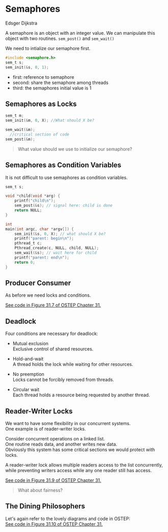 Semaphores
==========


Edsger Dijkstra

A semaphore is an object with an integer value.
We can manipulate this object with two routines.
`sem_post()` and `sem_wait()`

We need to intialize our semaphore first.

```c
#include <semaphore.h>
sem_t s;
sem_init(&s, 0, 1);
```

- first: reference to semaphore  
- second: share the semaphore among threads  
- third: the semaphores initial value is 1  


Semaphores as Locks
-------------------

```c
sem_t m;
sem_init(&m, 0, X); //What should X be?

sem_wait(&m);
  //critical section of code
sem_post(&m);
```

> What value should we use to initialize our semaphore?


Semaphores as Condition Variables
---------------------------------

It is not difficult to use semaphores as condition variables.

```c
sem_t s;

void *child(void *arg) {
    printf("child\n");
    sem_post(&s); // signal here: child is done 
    return NULL;
}

int
main(int argc, char *argv[]) {
    sem_init(&s, 0, X); // what should X be?
    printf("parent: begin\n");
    pthread_t c;
    Pthread_create(c, NULL, child, NULL);
    sem_wait(&s); // wait here for child
    printf("parent: end\n");
    return 0;
}
```

Producer Consumer
-----------------

As before we need locks and conditions.

[See code in Figure 31.7 of OSTEP Chapter 31.](http://pages.cs.wisc.edu/~remzi/OSTEP/threads-sema.pdf#page=9)


Deadlock
--------

Four conditions are necessary for deadlock:

- Mutual exclusion  
Exclusive control of shared resources.

- Hold-and-wait  
A thread holds the lock while waiting for other resources.

- No preemption  
Locks cannot be forcibly removed from threads.

- Circular wait  
Each thread holds a resource being requested by another thread.


Reader-Writer Locks
-------------------

We want to have some flexibility in our concurrent systems.  
One example is of reader-writer locks.

Consider concurrent operations on a linked list.  
One routine reads data, and another writes new data.  
Obviously this system has some critical sections we would protect with locks.  

A reader-writer lock allows multiple readers access to the list concurrently,
while preventing writers access while any one reader still has access.  

[See code in Figure 31.9 of OSTEP Chapter 31.](http://pages.cs.wisc.edu/~remzi/OSTEP/threads-sema.pdf#page=11)

> What about fairness?


The Dining Philosophers
-----------------------

Let's again refer to the lovely diagrams and code in OSTEP:  
[See code in Figure 31.10 of OSTEP Chapter 31.](http://pages.cs.wisc.edu/~remzi/OSTEP/threads-sema.pdf#page=13)
